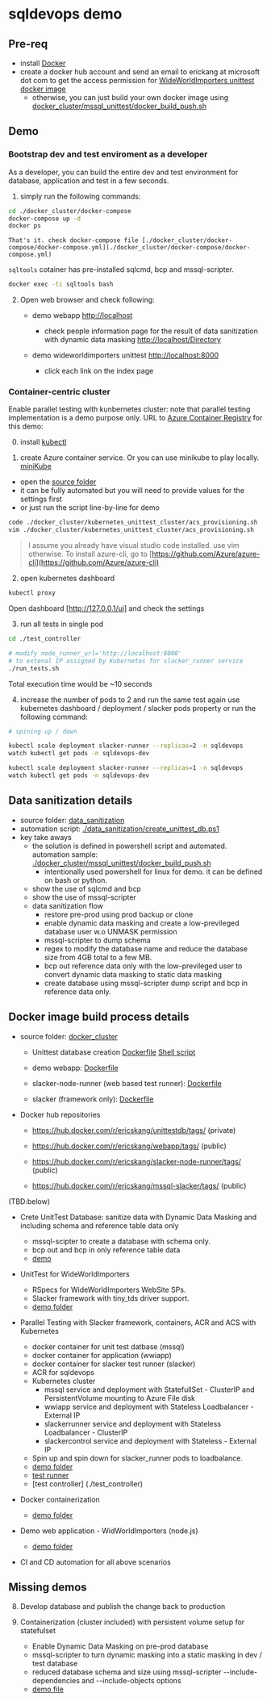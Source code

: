 # sqldevops demo

## Pre-req

- install [Docker](https://www.docker.com/)
- create a docker hub account and send an email to erickang at microsoft dot com to get the access permission for [WideWorldImporters unittest docker image](https://hub.docker.com/r/ericskang/unittestdb/)
    - otherwise, you can just build your own docker image using [docker_cluster/mssql_unittest/docker_build_push.sh](./docker_cluster/mssql_unittest/docker_build_push.sh)

## Demo

### Bootstrap dev and test enviroment as a developer
As a developer, you can build the entire dev and test environment for database, application and test in a few seconds.
1. simply run the following commands:

```bash
cd ./docker_cluster/docker-compose
docker-compose up -d
docker ps
```

    That's it. check docker-compose file [./docker_cluster/docker-compose/docker-compose.yml](./docker_cluster/docker-compose/docker-compose.yml)
```sqltools``` cotainer has pre-installed sqlcmd, bcp and mssql-scripter.

```bash
docker exec -ti sqltools bash
``` 



2. Open web browser and check following:
    * demo webapp [http://localhost](http://localhost)
        * check people information page for the result of data sanitization with dynamic data masking [http://localhost/Directory](http://localhost/Directory)
    
    * demo wideworldimporters unittest [http://localhost:8000](http://localhost:8000)
        * click each link on the index page

### Container-centric cluster
Enable parallel testing with kunbernetes cluster: note that parallel testing implementation is a demo purpose only.
URL to [Azure Container Registry](https://ms.portal.azure.com/#resource/subscriptions/d513e2e9-97db-40f6-8d1a-ab3b340cc81a/resourceGroups/sqldevopsGroup/providers/Microsoft.ContainerRegistry/registries/sqldevopsACS/overview) for this demo: 


0. install [kubectl](https://kubernetes.io/docs/tasks/tools/install-kubectl/) 

1. create Azure container service. Or you can use minikube to play locally. [miniKube](https://kubernetes.io/docs/getting-started-guides/minikube/)

* open the [source folder](./docker_cluster/kubernetes_unittest_cluster)
* it can be fully automated but you will need to provide values for the settings first
* or just run the script line-by-line for demo

```bash
code ./docker_cluster/kubernetes_unittest_cluster/acs_provisioning.sh
vim ./docker_cluster/kubernetes_unittest_cluster/acs_provisioning.sh
```
> I assume you already have visual studio code installed. use vim otherwise.
> To install azure-cli, go to [https://github.com/Azure/azure-cli](https://github.com/Azure/azure-cli)

2. open kubernetes dashboard

```bash
kubectl proxy
```
Open dashboard [http://127.0.0.1/ui] and check the settings

3. run all tests in single pod 

```bash
cd ./test_controller

# modify node_runner_url='http://localhost:8000' 
# to extenal IP assigned by Kubernetes for slacker_runner service
./run_tests.sh
```
Total execution time would be ~10 seconds


4. increase the number of pods to 2 and run the same test again
use kubernetes dashboard / deployment / slacker pods property or run the following command:

```bash 
# spining up / down

kubectl scale deployment slacker-runner --replicas=2 -n sqldevops
watch kubectl get pods -n sqldevops-dev

kubectl scale deployment slacker-runner --replicas=1 -n sqldevops
watch kubectl get pods -n sqldevops-dev

```

## Data sanitization details

* source folder: [data_sanitization](./data_sanitization)
* automation script: [./data_sanitization/create_unittest_db.ps1](./data_sanitization/create_unittest_db.ps1)
* key take aways
    * the solution is defined in powershell script and automated. automation sample: [./docker_cluster/mssql_unittest/docker_build_push.sh](./docker_cluster/mssql_unittest/docker_build_push.sh)
        * intentionally used powershell for linux for demo. it can be defined on bash or python.
    * show the use of sqlcmd and bcp
    * show the use of mssql-scripter
    * data sanitization flow
        * restore pre-prod using prod backup or clone
        * enable dynamic data masking and create a low-previleged database user w.o UNMASK permission
        * mssql-scripter to dump schema
        * regex to modify the database name and reduce the database size from 4GB total to a few MB.
        * bcp out reference data only with the low-previleged user to convert dynamic data masking to static data masking
        * create database using mssql-scripter dump script and bcp in reference data only.

## Docker image build process details

* source folder: [docker_cluster](./docker_cluster)
    * Unittest database creation [Dockerfile](./docker_cluster/mssql_unittest/Dockerfile) [Shell script](./docker_cluster/mssql_unittest/docker_build_push.sh)

    * demo webapp: [Dockerfile](./web_app/Dockerfile)

    * slacker-node-runner (web based test runner): [Dockerfile](./docker_cluster/slacker_runner/Dockerfile)

    * slacker (framework only): [Dockerfile](./docker_cluster/slacker/Dockerfile)

* Docker hub repositories

    * https://hub.docker.com/r/ericskang/unittestdb/tags/ (private)

    * https://hub.docker.com/r/ericskang/webapp/tags/ (public)

    * https://hub.docker.com/r/ericskang/slacker-node-runner/tags/ (public)

    * https://hub.docker.com/r/ericskang/mssql-slacker/tags/ (public)






(TBD:below)

- Crete UnitTest Database: sanitize data with Dynamic Data Masking and including schema and reference table data only
    * mssql-scipter to create a database with schema only.
    * bcp out and bcp in only reference table data
    * [demo](./data_sanitization)

- UnitTest for WideWorldImporters
    * RSpecs for WideWorldImporters WebSite SPs.
    * Slacker framework with tiny_tds driver support.
    * [demo folder](./tests/WideWorldImporters)

- Parallel Testing with Slacker framework, containers, ACR and ACS with Kubernetes
    * docker container for unit test datbase (mssql) 
    * docker container for application (wwiapp)
    * docker container for slacker test runner (slacker)
    * ACR for sqldevops
    * Kubernetes cluster
        * mssql service and deployment with StatefullSet - ClusterIP and PersistentVolume mounting to Azure File disk
        * wwiapp service and deployment with Stateless Loadbalancer - External IP
        * slackerrunner service and deployment with Stateless Loadbalancer - ClusterIP
        * slackercontrol service and deployment with Stateless - External IP
    * Spin up and spin down for slacker_runner pods to loadbalance.
    * [demo folder](./docker_cluster/kubernetes_unittest_cluster)
    * [test runner](./sqldevops/test_runner)
    * [test controller] (./test_controller)

- Docker containerization
    * [demo folder](./docker_cluster)

- Demo web application - WidWorldImporters (node.js)
    * [demo folder](./web_app)

- CI and CD automation for all above scenarios

## Missing demos 

8. Develop database and publish the change back to production

9. Containerization (cluster included) with persistent volume setup for statefulset



    * Enable Dynamic Data Masking on pre-prod database
    * mssql-scripter to turn dynamic masking into a static masking in dev / test database
    * reduced database schema and size using mssql-scripter --include-dependencies and --include-objects options
    * [demo file](./docker/demo.sh)
